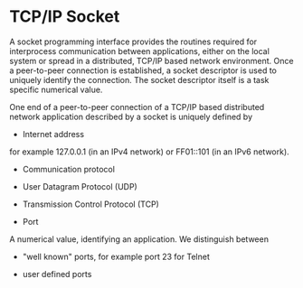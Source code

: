 # TCP/IP Socket

A socket programming interface provides the routines required for interprocess communication between applications, either on the local system or spread in a distributed, TCP/IP based network environment. Once a peer-to-peer connection is established, a socket descriptor is used to uniquely identify the connection. The socket descriptor itself is a task specific numerical value.

One end of a peer-to-peer connection of a TCP/IP based distributed network application described by a socket is uniquely defined by
* Internet address

for example 127.0.0.1 (in an IPv4 network) or FF01::101 (in an IPv6 network).

* Communication protocol

* User Datagram Protocol (UDP)

* Transmission Control Protocol (TCP)

* Port

A numerical value, identifying an application. We distinguish between

* "well known" ports, for example port 23 for Telnet

* user defined ports
